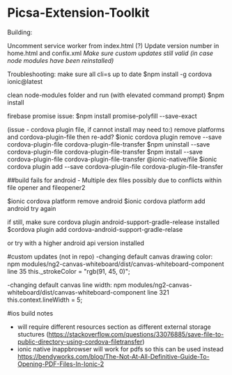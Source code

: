 # Picsa-Extension-Toolkit


Building:

Uncomment service worker from index.html (?)
Update version number in home.html and confix.xml
*Make sure custom updates still valid (in case node modules have been reinstalled)*

Troubleshooting:
make sure all cli=s up to date
$npm install -g cordova ionic@latest

clean node-modules folder and run (with elevated command prompt)
$npm install 

firebase promise issue:
$npm install promise-polyfill --save-exact

(issue - cordova plugin file, if cannot install may need to:)
remove platforms and cordova-plugin-file then re-add?
$ionic cordova plugin remove --save cordova-plugin-file cordova-plugin-file-transfer
$npm uninstall --save cordova-plugin-file cordova-plugin-file-transfer
$npm install --save cordova-plugin-file cordova-plugin-file-transfer @ionic-native/file
$ionic cordova plugin add --save cordova-plugin-file cordova-plugin-file-transfer

##build fails for android - Multiple dex files
possibly due to conflicts within file opener and fileopener2

$ionic cordova platform remove android
$ionic cordova platform add android
try again

if still, make sure cordova plugin android-support-gradle-release installed
$cordova plugin add cordova-android-support-gradle-relase

or try with a higher android api version installed

#custom updates (not in repo)
-changing default canvas drawing color:
npm modules/ng2-canvas-whiteboard/dist/canvas-whiteboard-component
line 35
this._strokeColor = "rgb(91, 45, 0)";

-changing default canvas line width:
npm modules/ng2-canvas-whiteboard/dist/canvas-whiteboard-component
line 321
this.context.lineWidth = 5;

#ios build notes
- will require different resources section as different external storage stuctures
(https://stackoverflow.com/questions/33076885/save-file-to-public-directory-using-cordova-filetransfer)
- ionic native inappbrowser will work for pdfs so this can be used instead
https://bendyworks.com/blog/The-Not-At-All-Definitive-Guide-To-Opening-PDF-Files-In-Ionic-2